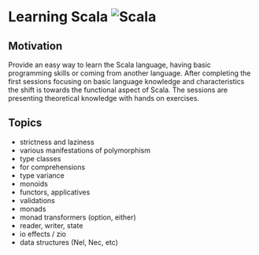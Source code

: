 # Learning Scala ![Scala](https://raw.github.com/peregin/learning-scala/master/doc/scala.png "logo")

## Motivation
Provide an easy way to learn the Scala language, having basic programming skills or coming from another language.
After completing the first sessions focusing on basic language knowledge and characteristics the shift is towards 
the functional aspect of Scala.
The sessions are presenting theoretical knowledge with hands on exercises.  

## Topics

 * strictness and laziness
 * various manifestations of polymorphism
 * type classes
 * for comprehensions
 * type variance
 * monoids
 * functors, applicatives
 * validations
 * monads
 * monad transformers (option, either)
 * reader, writer, state
 * io effects / zio
 * data structures (Nel, Nec, etc)
